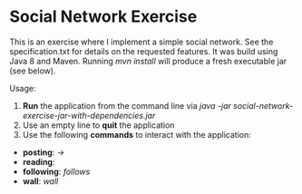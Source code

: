 Social Network Exercise
=======

This is an exercise where I implement a simple social network.
See the specification.txt for details on the requested features.
It was build using Java 8 and Maven. Running *mvn install* will produce a fresh executable jar (see below).

Usage:
1. **Run** the application from the command line via *java -jar social-network-exercise-jar-with-dependencies.jar*
2. Use an empty line to **quit** the application
3. Use the following **commands** to interact with the application:
 * **posting**: *<user name> -> <message>*
 * **reading**: *<user name>*
 * **following**: *<user name> follows <another user>*
 * **wall**: *<user name> wall*